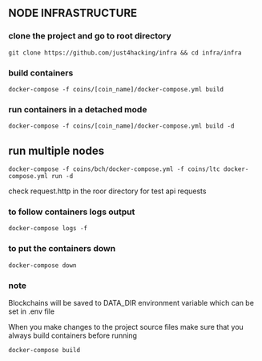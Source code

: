 ## NODE INFRASTRUCTURE

### clone the project and go to root directory
`git clone https://github.com/just4hacking/infra && cd infra/infra`

### build containers
`docker-compose -f coins/[coin_name]/docker-compose.yml build`

### run containers in a detached mode
`docker-compose -f coins/[coin_name]/docker-compose.yml build -d`

## run multiple nodes
`docker-compose -f coins/bch/docker-compose.yml -f coins/ltc docker-compose.yml run -d`


check request.http in the roor directory for test api requests

### to follow containers logs output
`docker-compose logs -f`

### to put the containers down
`docker-compose down`

### note
Blockchains will be saved to DATA_DIR environment variable which 
can be set in .env file


When you make changes to the project source files make sure 
that you always build containers before running

`docker-compose build`

